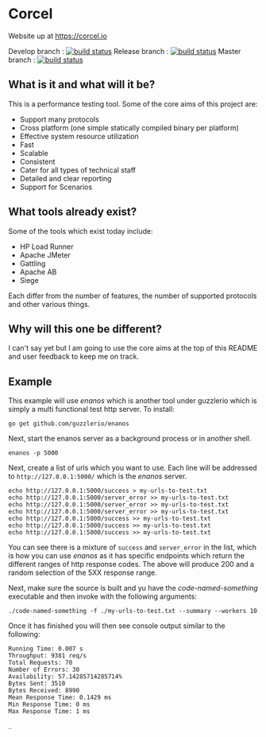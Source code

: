 # Corcel

Website up at https://corcel.io

Develop branch : [![build status](http://ci.guzzler.io/ci/projects/1/status.png?ref=develop)](http://ci.guzzler.io/ci/projects/1?ref=develop)
Release branch : [![build status](http://ci.guzzler.io/ci/projects/1/status.png?ref=release)](http://ci.guzzler.io/ci/projects/1?ref=release)
Master branch   : [![build status](http://ci.guzzler.io/ci/projects/1/status.png?ref=master)](http://ci.guzzler.io/ci/projects/1?ref=master)

## What is it and what will it be?

This is a performance testing tool.  Some of the core aims of this project are:

 - Support many protocols
 - Cross platform (one simple statically compiled binary per platform)
 - Effective system resource utilization
 - Fast
 - Scalable
 - Consistent
 - Cater for all types of technical staff
 - Detailed and clear reporting
 - Support for Scenarios

## What tools already exist?

Some of the tools which exist today include:

 - HP Load Runner
 - Apache JMeter
 - Gattling
 - Apache AB
 - Siege

Each differ from the number of features, the number of supported protocols and other various things. 

## Why will this one be different?

I can't say yet but I am going to use the core aims at the top of this README and user feedback to keep me on track.

## Example

This example will use *enanos* which is another tool under guzzlerio which is simply a multi functional test http server.  To install:

```shell
go get github.com/guzzlerio/enanos
```

Next, start the enanos server as a background process or in another shell.

```shell
enanos -p 5000
```

Next, create a list of urls which you want to use.  Each line will be addressed to `http://127.0.0.1:5000/` which is the *enanos* server.  

```shell
echo http://127.0.0.1:5000/success > my-urls-to-test.txt
echo http://127.0.0.1:5000/server_error >> my-urls-to-test.txt
echo http://127.0.0.1:5000/server_error >> my-urls-to-test.txt
echo http://127.0.0.1:5000/server_error >> my-urls-to-test.txt
echo http://127.0.0.1:5000/success >> my-urls-to-test.txt
echo http://127.0.0.1:5000/success >> my-urls-to-test.txt
echo http://127.0.0.1:5000/success >> my-urls-to-test.txt
```

You can see there is a mixture of `success` and `server_error` in the list, which is how you can use *enanos* as it has specific endpoints which return the different ranges of http response codes.  The above will produce 200 and a random selection of the 5XX response range.

Next, make sure the source is built and yu have the *code-named-something* executable and then invoke with the following arguments:

```shell
./code-named-something -f ./my-urls-to-test.txt --summary --workers 10
```

Once it has finished you will then see console output similar to the following:

```shell
Running Time: 0.007 s
Throughput: 9381 req/s
Total Requests: 70
Number of Errors: 30
Availability: 57.14285714285714%
Bytes Sent: 3510
Bytes Received: 8990
Mean Response Time: 0.1429 ms
Min Response Time: 0 ms
Max Response Time: 1 ms
```

```
_
```
